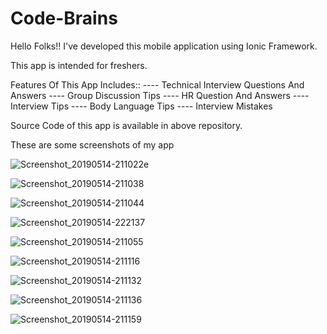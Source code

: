 # Code-Brains

Hello Folks!! I've developed this mobile application using Ionic Framework.

This app is intended for freshers.

Features Of This App Includes::
---- Technical Interview Questions And Answers
---- Group Discussion Tips
---- HR Question And Answers
---- Interview Tips
---- Body Language Tips
---- Interview Mistakes

Source Code of this app is available in above repository.

These are some screenshots of my app

![Screenshot_20190514-211022](https://user-images.githubusercontent.com/36370530/57715572-b70f9580-7694-11e9-9075-ea003c60316e.png)e

![Screenshot_20190514-211038](https://user-images.githubusercontent.com/36370530/57716216-1cb05180-7696-11e9-876d-c6acef450ed4.png)

![Screenshot_20190514-211044](https://user-images.githubusercontent.com/36370530/57716218-1d48e800-7696-11e9-9641-e3cc5dfec1c4.png)

![Screenshot_20190514-222137](https://user-images.githubusercontent.com/36370530/57716603-035bd500-7697-11e9-9bde-7cee7785bc23.png)

![Screenshot_20190514-211055](https://user-images.githubusercontent.com/36370530/57716604-03f46b80-7697-11e9-97a2-2b409359b282.png)

![Screenshot_20190514-211116](https://user-images.githubusercontent.com/36370530/57716698-2f775600-7697-11e9-9d0f-bda9c67c9f42.png)

![Screenshot_20190514-211132](https://user-images.githubusercontent.com/36370530/57716701-2f775600-7697-11e9-96d6-00114f65e106.png)

![Screenshot_20190514-211136](https://user-images.githubusercontent.com/36370530/57716702-300fec80-7697-11e9-9171-7a2bce3a33b0.png)

![Screenshot_20190514-211159](https://user-images.githubusercontent.com/36370530/57716703-300fec80-7697-11e9-8aaa-0c9c13404f52.png)



